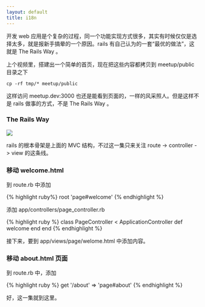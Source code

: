 ```yaml
---
layout: default
title: i18n
---
```


开发 web 应用是个复杂的过程，同一个功能实现方式很多，其实有时候仅仅是选择太多，就是报新手搞晕的一个原因。rails 有自己认为的一套“最优的做法”，这就是 The Rails Way 。

上个视频里，搭建出一个简单的首页，现在把这些内容都拷贝到 meetup/public 目录之下

    cp -rf tmp/* meetup/public

这样访问 meetup.dev:3000 也还是能看到页面的，一样的风采照人。但是这样不是 rails 做事的方式，不是 The Rails Way 。

### The Rails Way

![](http://media.happycasts.net/pic/rails10/rails_way.png)

rails 的根本骨架是上面的 MVC 结构，不过这一集只来关注 route -> controller -> view 的这条线。


### 移动 welcome.html

到 route.rb 中添加

{% highlight ruby%}
root 'page#welcome'
{% endhighlight %}


添加 app/controllers/page_controller.rb

{% highlight ruby %}
class PageController < ApplicationController
  def welcome
  end
end
{% endhighlight %}

接下来，要到 app/views/page/welome.html 中添加内容。

### 移动 about.html 页面

到 route.rb 中，添加

{% highlight ruby %}
get '/about' => 'page#about'
{% endhighlight %}


好，这一集就到这里。
